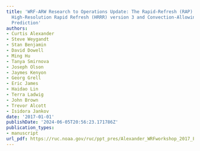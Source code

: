 ```yaml
---
title: 'WRF-ARW Research to Operations Update: The Rapid-Refresh (RAP) version 4,
  High-Resolution Rapid Refresh (HRRR) version 3 and Convection-Allowing Ensemble
  Prediction'
authors:
- Curtis Alexander
- Steve Weygandt
- Stan Benjamin
- David Dowell
- Ming Hu
- Tanya Smirnova
- Joseph Olson
- Jaymes Kenyon
- Georg Grell
- Eric James
- Haidao Lin
- Terra Ladwig
- John Brown
- Trevor Alcott
- Isidora Jankov
date: '2017-01-01'
publishDate: '2024-06-05T20:56:23.171786Z'
publication_types:
- manuscript
url_pdf: https://ruc.noaa.gov/ruc/ppt_pres/Alexander_WRFworkshop_2017_Final.pdf
---
```

